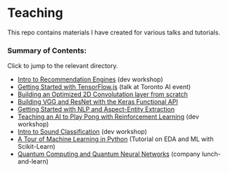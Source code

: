 # Teaching

This repo contains materials I have created for various talks and tutorials. 

### Summary of Contents:
Click to jump to the relevant directory. 
* [Intro to Recommendation Engines](https://github.com/Ryan-Marchildon/teaching/tree/master/recommenders) (dev workshop)
* [Getting Started with TensorFlow.js](https://github.com/Ryan-Marchildon/teaching/tree/master/tfjs-torontoai-lecture) (talk at Toronto AI event)
* [Building an Optimized 2D Convolutation layer from scratch](https://github.com/Ryan-Marchildon/teaching/tree/master/conv2d-from-scratch)
* [Building VGG and ResNet with the Keras Functional API](https://github.com/Ryan-Marchildon/teaching/tree/master/vgg-resnet)
* [Getting Started with NLP and Aspect-Entity Extraction](https://github.com/Ryan-Marchildon/teaching/tree/master/customer-review-analysis)
* [Teaching an AI to Play Pong with Reinforcement Learning](https://github.com/Ryan-Marchildon/teaching/tree/master/intro-to-rl) (dev workshop)
* [Intro to Sound Classification](https://github.com/Ryan-Marchildon/teaching/tree/master/sound-classification) (dev workshop)
* [A Tour of Machine Learning in Python](https://github.com/Ryan-Marchildon/teaching/tree/master/tour-of-ml-python) (Tutorial on EDA and ML with Scikit-Learn)
* [Quantum Computing and Quantum Neural Networks](https://github.com/Ryan-Marchildon/teaching/tree/master/quantum-ml) (company lunch-and-learn)
